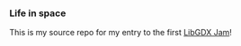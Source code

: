 ### Life in space

This is my source repo for my entry to the first [LibGDX Jam](http://itch.io/jam/libgdxjam)!

